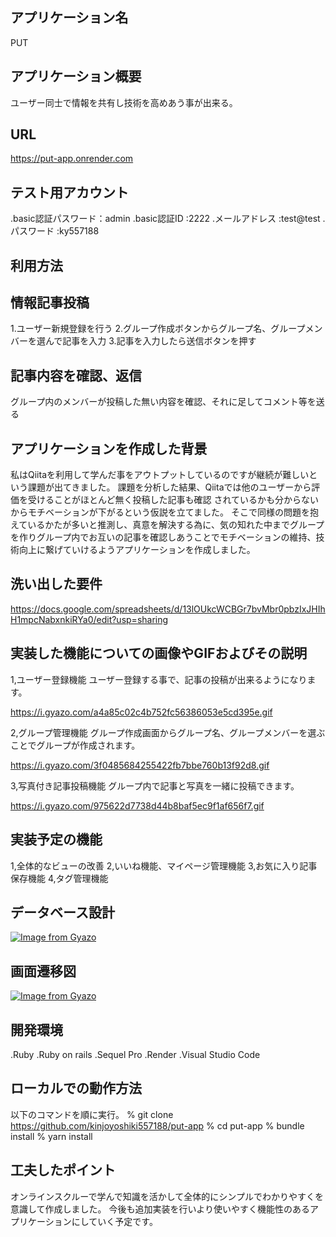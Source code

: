 アプリケーション名
----------------
PUT

アプリケーション概要
----------------
ユーザー同士で情報を共有し技術を高めあう事が出来る。

URL
----------------
https://put-app.onrender.com


テスト用アカウント
----------------
.basic認証パスワード：admin
.basic認証ID      :2222
.メールアドレス     :test@test
.パスワード        :ky557188

利用方法
----------------
情報記事投稿
----------------
1.ユーザー新規登録を行う
2.グループ作成ボタンからグループ名、グループメンバーを選んで記事を入力
3.記事を入力したら送信ボタンを押す

記事内容を確認、返信
-----------------
グループ内のメンバーが投稿した無い内容を確認、それに足してコメント等を送る

アプリケーションを作成した背景
-----------------
私はQiitaを利用して学んだ事をアウトプットしているのですが継続が難しいという課題が出てきました。
課題を分析した結果、Qiitaでは他のユーザーから評価を受けることがほとんど無く投稿した記事も確認
されているかも分からないからモチベーションが下がるという仮説を立てました。
そこで同様の問題を抱えているかたが多いと推測し、真意を解決する為に、気の知れた中までグループを作りグループ内でお互いの記事を確認しあうことでモチベーションの維持、技術向上に繋げていけるようアプリケーションを作成しました。

洗い出した要件
---------------- 
https://docs.google.com/spreadsheets/d/13lOUkcWCBGr7bvMbr0pbzIxJHIhH1mpcNabxnkiRYa0/edit?usp=sharing

実装した機能についての画像やGIFおよびその説明
----------------
1,ユーザー登録機能
ユーザー登録する事で、記事の投稿が出来るようになります。

https://i.gyazo.com/a4a85c02c4b752fc56386053e5cd395e.gif

2,グループ管理機能
グループ作成画面からグループ名、グループメンバーを選ぶことでグループが作成されます。

https://i.gyazo.com/3f0485684255422fb7bbe760b13f92d8.gif

3,写真付き記事投稿機能
グループ内で記事と写真を一緒に投稿できます。

https://i.gyazo.com/975622d7738d44b8baf5ec9f1af656f7.gif

実装予定の機能
----------------
1,全体的なビューの改善
2,いいね機能、マイページ管理機能
3,お気に入り記事保存機能
4,タグ管理機能

データベース設計
---------------
[![Image from Gyazo](https://i.gyazo.com/8ae8074696c99ce59f33107a93609bee.png)](https://gyazo.com/8ae8074696c99ce59f33107a93609bee)

画面遷移図
---------------

[![Image from Gyazo](https://i.gyazo.com/b2c58e19ddb61a91b42876afd544d6ec.png)](https://gyazo.com/b2c58e19ddb61a91b42876afd544d6ec)


開発環境
---------------
.Ruby
.Ruby on rails
.Sequel Pro
.Render
.Visual Studio Code


ローカルでの動作方法
---------------
以下のコマンドを順に実行。
% git clone https://github.com/kinjoyoshiki557188/put-app
% cd put-app
% bundle install
% yarn install

工夫したポイント
----------------
オンラインスクルーで学んで知識を活かして全体的にシンプルでわかりやすくを意識して作成しました。
今後も追加実装を行いより使いやすく機能性のあるアプリケーションにしていく予定です。